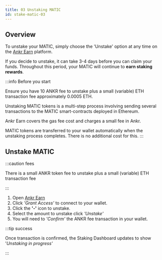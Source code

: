 ```yaml
---
title: 03 Unstaking MATIC
id: stake-matic-03
---
```


## Overview

To unstake your MATIC, simply choose the 'Unstake' option at any time on the [Ankr Earn](https://stakefi.ankr.com) platform.

If you decide to unstake, it can take 3-4 days before you can claim your funds. Throughout this period, your MATIC will continue to **earn staking rewards**.

:::info Before you start

Ensure you have 10 ANKR fee to unstake plus a small (variable) ETH transaction fee approximately 0.0005 ETH.

Unstaking MATIC tokens is a multi-step process involving sending several transactions to the MATIC smart-contracts deployed in Ethereum.

Ankr Earn covers the gas fee cost and charges a small fee in Ankr.

MATIC tokens are transferred to your wallet automatically when the unstaking process completes. There is no additional cost for this.
:::

## Unstake MATIC

:::caution fees

There is a small ANKR token fee to unstake plus a small (variable) ETH transaction fee

:::


1. Open [Ankr Earn](https://stakefi.ankr.com)
2. Click *'Grant Access'* to connect to your wallet.
3. Click the **'-'** icon to unstake.
4. Select the amount to unstake click *'Unstake'*
5. You will need to *'Confirm'* the ANKR fee transaction in your wallet.

:::tip success

Once transaction is confirmed, the Staking Dashboard updates to show '_Unstaking in progress'_

:::

